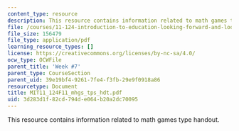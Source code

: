 ```yaml
---
content_type: resource
description: This resource contains information related to math games type handout.
file: /courses/11-124-introduction-to-education-looking-forward-and-looking-back-on-education-fall-2011/3d283d1f82cd794de064b20a2dc70095_MIT11_124F11_mhgs_tps_hdt.pdf
file_size: 156479
file_type: application/pdf
learning_resource_types: []
license: https://creativecommons.org/licenses/by-nc-sa/4.0/
ocw_type: OCWFile
parent_title: 'Week #7'
parent_type: CourseSection
parent_uid: 39e19bf4-9261-7fe4-f3fb-29e9f0918a86
resourcetype: Document
title: MIT11_124F11_mhgs_tps_hdt.pdf
uid: 3d283d1f-82cd-794d-e064-b20a2dc70095
---
```

This resource contains information related to math games type handout.